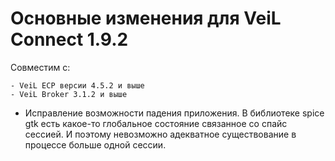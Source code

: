 # Основные изменения для VeiL Connect 1.9.2

Совместим с:

    - VeiL ECP версии 4.5.2 и выше
    - VeiL Broker 3.1.2 и выше
    
- Исправление возможности падения приложения. В библиотеке spice gtk есть какое-то глобальное состояние связанное со спайс сессией. 
И поэтому невозможно адекватное существование в процессе больше одной сессии.